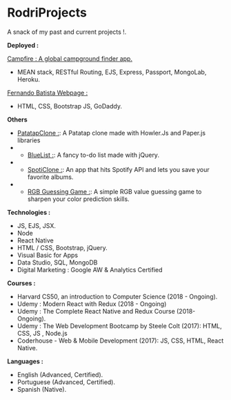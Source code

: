 # RodriProjects

A snack of my past and current projects !.

**Deployed :**

[Campfire : A global campground finder app.](https://protected-bayou-93766.herokuapp.com)
- MEAN stack, RESTful Routing, EJS, Express, Passport, MongoLab, Heroku.

[Fernando Batista Webpage :](http://www.fernandoarielbatista.com)
- HTML, CSS, Bootstrap JS, GoDaddy.

**Others**
- [PatatapClone :](http://htmlpreview.github.io/?https://github.com/ropaillet/RodriProjects/blob/master/Web/Web%20Projects/PatatapClone/patap.html): A Patatap clone made with Howler.Js and Paper.js libraries
- - [BlueList :](http://htmlpreview.github.io/?https://github.com/ropaillet/RodriProjects/blob/master/Web/Web%20Projects/BlueList/todo.html): A fancy to-do list made with jQuery.
- - [SpotiClone :](http://htmlpreview.github.io/?https://github.com/ropaillet/RodriProjects/blob/master/Web/Web%20Projects/SpotiClone/spoticlone.html): An app that hits Spotify API and lets you save your favorite albums.
- - [RGB Guessing Game :](http://htmlpreview.github.io/?https://github.com/ropaillet/RodriProjects/blob/master/Web/Web%20Projects/RGB%20GAME/rgbgame.html): A simple RGB value guessing game to sharpen your color prediction skills.

**Technologies :**
- JS, EJS, JSX.
- Node
- React Native
- HTML / CSS, Bootstrap, jQuery.
- Visual Basic for Apps
- Data Studio, SQL, MongoDB
- Digital Marketing : Google AW & Analytics Certified

**Courses :**
- Harvard CS50, an introduction to Computer Science (2018 - Ongoing).
- Udemy : Modern React with Redux (2018 - Ongoing)
- Udemy : The Complete React Native and Redux Course (2018- Ongoing).
- Udemy : The Web Development Bootcamp by Steele Colt (2017): HTML, CSS, JS , Node.js
- Coderhouse - Web & Mobile Development (2017): JS, CSS, HTML, React Native.

**Languages :**
- English (Advanced, Certified).
- Portuguese (Advanced, Certified).
- Spanish (Native).
